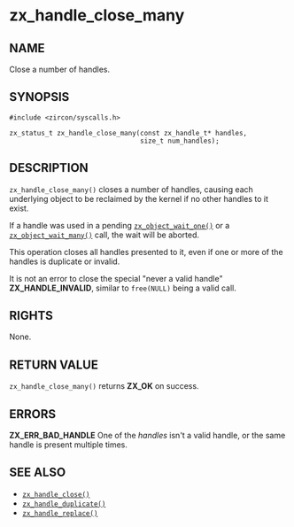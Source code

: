 # zx_handle_close_many

## NAME

<!-- Updated by update-docs-from-abigen, do not edit. -->

Close a number of handles.

## SYNOPSIS

<!-- Updated by update-docs-from-abigen, do not edit. -->

```
#include <zircon/syscalls.h>

zx_status_t zx_handle_close_many(const zx_handle_t* handles,
                                 size_t num_handles);
```

## DESCRIPTION

`zx_handle_close_many()` closes a number of handles, causing each
underlying object to be reclaimed by the kernel if no other handles to
it exist.

If a handle was used in a pending [`zx_object_wait_one()`] or a
[`zx_object_wait_many()`] call, the wait will be aborted.

This operation closes all handles presented to it, even if one or more
of the handles is duplicate or invalid.

It is not an error to close the special "never a valid handle" **ZX_HANDLE_INVALID**,
similar to `free(NULL)` being a valid call.

## RIGHTS

<!-- Updated by update-docs-from-abigen, do not edit. -->

None.

## RETURN VALUE

`zx_handle_close_many()` returns **ZX_OK** on success.

## ERRORS

**ZX_ERR_BAD_HANDLE**  One of the *handles* isn't a valid handle, or the same handle is
present multiple times.

## SEE ALSO

 - [`zx_handle_close()`]
 - [`zx_handle_duplicate()`]
 - [`zx_handle_replace()`]

<!-- References updated by update-docs-from-abigen, do not edit. -->

[`zx_handle_close()`]: handle_close.md
[`zx_handle_duplicate()`]: handle_duplicate.md
[`zx_handle_replace()`]: handle_replace.md
[`zx_object_wait_many()`]: object_wait_many.md
[`zx_object_wait_one()`]: object_wait_one.md
